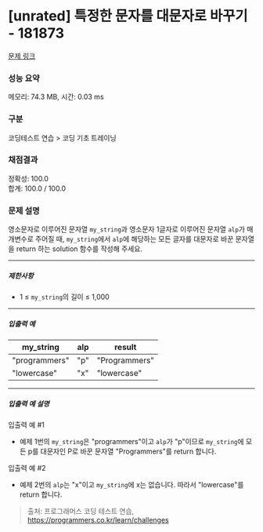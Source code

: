 # [unrated] 특정한 문자를 대문자로 바꾸기 - 181873 

[문제 링크](https://school.programmers.co.kr/learn/courses/30/lessons/181873) 

### 성능 요약

메모리: 74.3 MB, 시간: 0.03 ms

### 구분

코딩테스트 연습 > 코딩 기초 트레이닝

### 채점결과

정확성: 100.0<br/>합계: 100.0 / 100.0

### 문제 설명

<p>영소문자로 이루어진 문자열 <code>my_string</code>과 영소문자 1글자로 이루어진 문자열 <code>alp</code>가 매개변수로 주어질 때, <code>my_string</code>에서 <code>alp</code>에 해당하는 모든 글자를 대문자로 바꾼 문자열을 return 하는 solution 함수를 작성해 주세요.</p>

<hr>

<h5>제한사항</h5>

<ul>
<li>1 ≤ <code>my_string</code>의 길이 ≤ 1,000</li>
</ul>

<hr>

<h5>입출력 예</h5>
<table class="table">
        <thead><tr>
<th>my_string</th>
<th>alp</th>
<th>result</th>
</tr>
</thead>
        <tbody><tr>
<td>"programmers"</td>
<td>"p"</td>
<td>"Programmers"</td>
</tr>
<tr>
<td>"lowercase"</td>
<td>"x"</td>
<td>"lowercase"</td>
</tr>
</tbody>
      </table>
<hr>

<h5>입출력 예 설명</h5>

<p>입출력 예 #1</p>

<ul>
<li>예제 1번의 <code>my_string</code>은 "programmers"이고 <code>alp</code>가 "p"이므로 <code>my_string</code>에 모든 p를 대문자인 P로 바꾼 문자열 "Programmers"를 return 합니다.</li>
</ul>

<p>입출력 예 #2</p>

<ul>
<li>예제 2번의 <code>alp</code>는 "x"이고 <code>my_string</code>에 x는 없습니다. 따라서 "lowercase"를 return 합니다.</li>
</ul>


> 출처: 프로그래머스 코딩 테스트 연습, https://programmers.co.kr/learn/challenges